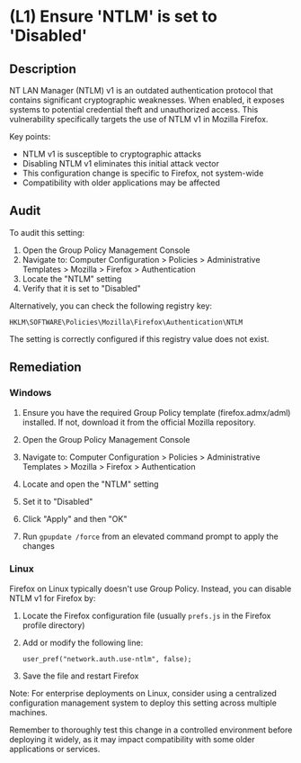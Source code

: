 # (L1) Ensure 'NTLM' is set to 'Disabled'

## Description

NT LAN Manager (NTLM) v1 is an outdated authentication protocol that contains significant cryptographic weaknesses. When enabled, it exposes systems to potential credential theft and unauthorized access. This vulnerability specifically targets the use of NTLM v1 in Mozilla Firefox.

Key points:
- NTLM v1 is susceptible to cryptographic attacks
- Disabling NTLM v1 eliminates this initial attack vector
- This configuration change is specific to Firefox, not system-wide
- Compatibility with older applications may be affected

## Audit

To audit this setting:

1. Open the Group Policy Management Console
2. Navigate to: Computer Configuration > Policies > Administrative Templates > Mozilla > Firefox > Authentication
3. Locate the "NTLM" setting
4. Verify that it is set to "Disabled"

Alternatively, you can check the following registry key:

```
HKLM\SOFTWARE\Policies\Mozilla\Firefox\Authentication\NTLM
```

The setting is correctly configured if this registry value does not exist.

## Remediation

### Windows

1. Ensure you have the required Group Policy template (firefox.admx/adml) installed. If not, download it from the official Mozilla repository.

2. Open the Group Policy Management Console

3. Navigate to: Computer Configuration > Policies > Administrative Templates > Mozilla > Firefox > Authentication

4. Locate and open the "NTLM" setting

5. Set it to "Disabled"

6. Click "Apply" and then "OK"

7. Run `gpupdate /force` from an elevated command prompt to apply the changes

### Linux

Firefox on Linux typically doesn't use Group Policy. Instead, you can disable NTLM v1 for Firefox by:

1. Locate the Firefox configuration file (usually `prefs.js` in the Firefox profile directory)

2. Add or modify the following line:

   ```
   user_pref("network.auth.use-ntlm", false);
   ```

3. Save the file and restart Firefox

Note: For enterprise deployments on Linux, consider using a centralized configuration management system to deploy this setting across multiple machines.

Remember to thoroughly test this change in a controlled environment before deploying it widely, as it may impact compatibility with some older applications or services.